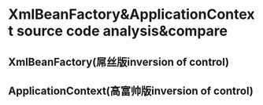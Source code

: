 # XmlBeanFactory&ApplicationContext source code analysis&compare

## XmlBeanFactory(屌丝版inversion of control)

## ApplicationContext(高富帅版inversion of control)



